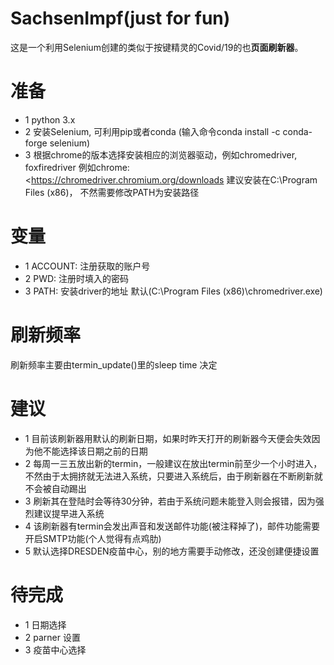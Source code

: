 # SachsenImpf(just for fun)

这是一个利用Selenium创建的类似于按键精灵的Covid/19的也**页面刷新器**。


# 准备
* 1 python 3.x
* 2 安装Selenium, 可利用pip或者conda (输入命令conda install -c conda-forge selenium)
* 3 根据chrome的版本选择安装相应的浏览器驱动，例如chromedriver, foxfiredriver 例如chrome:<https://chromedriver.chromium.org/downloads 建议安装在C:\Program Files (x86)， 不然需要修改PATH为安装路径

# 变量
* 1 ACCOUNT: 注册获取的账户号
* 2 PWD: 注册时填入的密码
* 3 PATH: 安装driver的地址 默认(C:\Program Files (x86)\chromedriver.exe)

# 刷新频率
刷新频率主要由termin_update()里的sleep time 决定

# 建议
* 1 目前该刷新器用默认的刷新日期，如果时昨天打开的刷新器今天便会失效因为他不能选择该日期之前的日期
* 2 每周一三五放出新的termin，一般建议在放出termin前至少一个小时进入，不然由于太拥挤就无法进入系统，只要进入系统后，由于刷新器在不断刷新就不会被自动踢出
* 3 刷新其在登陆时会等待30分钟，若由于系统问题未能登入则会报错，因为强烈建议提早进入系统
* 4 该刷新器有termin会发出声音和发送邮件功能(被注释掉了)，邮件功能需要开启SMTP功能(个人觉得有点鸡肋)
* 5 默认选择DRESDEN疫苗中心，别的地方需要手动修改，还没创建便捷设置


# 待完成
* 1 日期选择
* 2 parner 设置
* 3 疫苗中心选择

